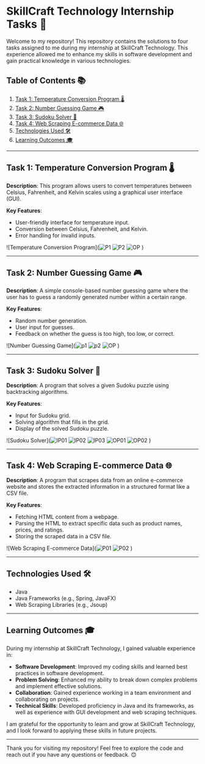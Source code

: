 # SkillCraft Technology Internship Tasks 🌟

Welcome to my repository! This repository contains the solutions to four tasks assigned to me during my internship at SkillCraft Technology. This experience allowed me to enhance my skills in software development and gain practical knowledge in various technologies.

## Table of Contents 📚

1. [Task 1: Temperature Conversion Program 🌡️](#task-1-temperature-conversion-program)
2. [Task 2: Number Guessing Game 🎮](#task-2-number-guessing-game)
3. [Task 3: Sudoku Solver 🧩](#task-3-sudoku-solver)
4. [Task 4: Web Scraping E-commerce Data 🌐](#task-4-web-scraping-e-commerce-data)
5. [Technologies Used 🛠️](#technologies-used)
6. [Learning Outcomes 🎓](#learning-outcomes)

---

## Task 1: Temperature Conversion Program 🌡️

**Description**: This program allows users to convert temperatures between Celsius, Fahrenheit, and Kelvin scales using a graphical user interface (GUI).

**Key Features**:
- User-friendly interface for temperature input.
- Conversion between Celsius, Fahrenheit, and Kelvin.
- Error handling for invalid inputs.

![Temperature Conversion Program](![P1](https://github.com/user-attachments/assets/478cdacf-95cb-489e-a823-64e103e9ca22)
![P2](https://github.com/user-attachments/assets/8970ca0b-4e9f-4855-b82b-a23eaeb5ecbf)
![OP](https://github.com/user-attachments/assets/0f30ecc0-b97e-4478-9caa-92827ea7c416)
)

---

## Task 2: Number Guessing Game 🎮

**Description**: A simple console-based number guessing game where the user has to guess a randomly generated number within a certain range.

**Key Features**:
- Random number generation.
- User input for guesses.
- Feedback on whether the guess is too high, too low, or correct.

![Number Guessing Game](![p1](https://github.com/user-attachments/assets/19a9ca37-3590-4e9a-a6a7-b719a867542d)
![p2](https://github.com/user-attachments/assets/751e9103-470a-4c82-b40f-5cfe5c53cc06)
![OP](https://github.com/user-attachments/assets/fcc9ce8d-403a-4c20-bee6-c570cad4a18c)
)

---

## Task 3: Sudoku Solver 🧩

**Description**: A program that solves a given Sudoku puzzle using backtracking algorithms.

**Key Features**:
- Input for Sudoku grid.
- Solving algorithm that fills in the grid.
- Display of the solved Sudoku puzzle.

![Sudoku Solver](![IP01](https://github.com/user-attachments/assets/22732741-280d-4222-b8cd-cd5b3c068184)
![IP02](https://github.com/user-attachments/assets/2ef34a82-ef78-4808-b3a3-cbaa88ceb670)
![IP03](https://github.com/user-attachments/assets/b69fc1b5-3457-4903-b24a-a2e1179bf2f4)
![OP01](https://github.com/user-attachments/assets/fda02baf-361e-4a68-8d29-b5861cef1934)
![OP02](https://github.com/user-attachments/assets/086dd021-a90f-4e3e-9e73-55ef3d99072d)
)

---

## Task 4: Web Scraping E-commerce Data 🌐

**Description**: A program that scrapes data from an online e-commerce website and stores the extracted information in a structured format like a CSV file.

**Key Features**:
- Fetching HTML content from a webpage.
- Parsing the HTML to extract specific data such as product names, prices, and ratings.
- Storing the scraped data in a CSV file.

![Web Scraping E-commerce Data](![P01](https://github.com/user-attachments/assets/89a622fa-1281-4dc5-9d68-2bfaeacd2cc3)
![P02](https://github.com/user-attachments/assets/06ba1430-e71b-4a0f-a716-f3c7468436e6)
)

---

## Technologies Used 🛠️

- Java
- Java Frameworks (e.g., Spring, JavaFX)
- Web Scraping Libraries (e.g., Jsoup)

---

## Learning Outcomes 🎓

During my internship at SkillCraft Technology, I gained valuable experience in:
- **Software Development**: Improved my coding skills and learned best practices in software development.
- **Problem Solving**: Enhanced my ability to break down complex problems and implement effective solutions.
- **Collaboration**: Gained experience working in a team environment and collaborating on projects.
- **Technical Skills**: Developed proficiency in Java and its frameworks, as well as experience with GUI development and web scraping techniques.

I am grateful for the opportunity to learn and grow at SkillCraft Technology, and I look forward to applying these skills in future projects.

---

Thank you for visiting my repository! Feel free to explore the code and reach out if you have any questions or feedback. 😊

